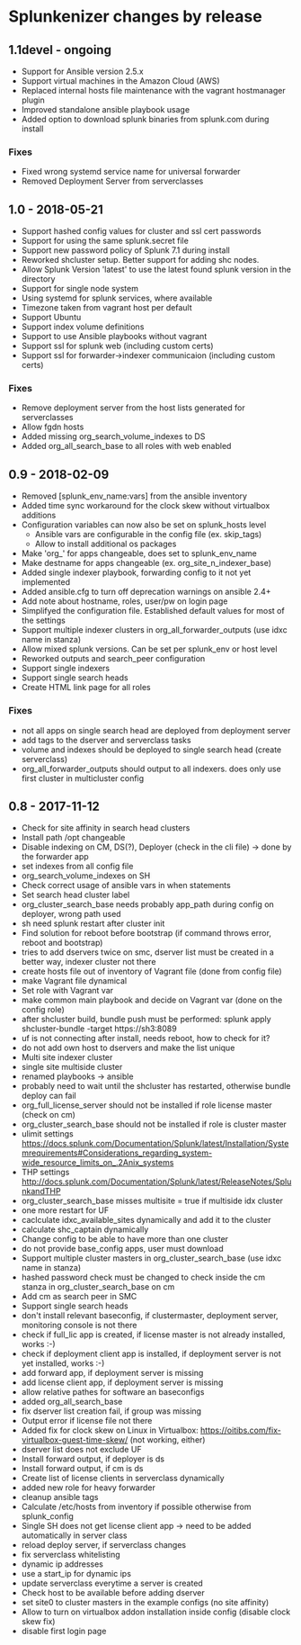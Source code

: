 Splunkenizer changes by release
===============================

## 1.1devel - ongoing

* Support for Ansible version 2.5.x
* Support virtual machines in the Amazon Cloud (AWS)
* Replaced internal hosts file maintenance with the vagrant hostmanager plugin
* Improved standalone ansible playbook usage
* Added option to download splunk binaries from splunk.com during install

### Fixes

* Fixed wrong systemd service name for universal forwarder
* Removed Deployment Server from serverclasses 

## 1.0 - 2018-05-21

* Support hashed config values for cluster and ssl cert passwords
* Support for using the same splunk.secret file
* Support new password policy of Splunk 7.1 during install
* Reworked shcluster setup. Better support for adding shc nodes.
* Allow Splunk Version 'latest' to use the latest found splunk version in the directory
* Support for single node system
* Using systemd for splunk services, where available
* Timezone taken from vagrant host per default
* Support Ubuntu
* Support index volume definitions
* Support to use Ansible playbooks without vagrant
* Support ssl for splunk web (including custom certs)
* Support ssl for forwarder->indexer communicaion (including custom certs)

### Fixes

* Remove deployment server from the host lists generated for serverclasses
* Allow fgdn hosts
* Added missing org_search_volume_indexes to DS
* Added org_all_search_base to all roles with web enabled

## 0.9 - 2018-02-09

* Removed [splunk_env_name:vars] from the ansible inventory
* Added time sync workaround for the clock skew without virtualbox additions
* Configuration variables can now also be set on splunk_hosts level
  * Ansible vars are configurable in the config file (ex. skip_tags)
  * Allow to install additional os packages
* Make 'org_' for apps changeable, does set to splunk_env_name
* Make destname for apps changeable (ex. org_site_n_indexer_base)
* Added single indexer playbook, forwarding config to it not yet implemented
* Added ansible.cfg to turn off deprecation warnings on ansible 2.4+
* Add note about hostname, roles, user/pw on login page
* Simplifyed the configuration file. Established default values for most of the settings
* Support multiple indexer clusters in org_all_forwarder_outputs (use idxc name in stanza)
* Allow mixed splunk versions. Can be set per splunk_env or host level
* Reworked outputs and search_peer configuration
* Support single indexers
* Support single search heads
* Create HTML link page for all roles

### Fixes

* not all apps on single search head are deployed from deployment server
* add tags to the dserver and serverclass tasks
* volume and indexes should be deployed to single search head (create serverclass)
* org_all_forwarder_outputs should output to all indexers. does only use first cluster in multicluster config

## 0.8 - 2017-11-12

* Check for site affinity in search head clusters
* Install path /opt changeable
* Disable indexing on CM, DS(?), Deployer (check in the cli file) -> done by the forwarder app
* set indexes from all config file
* org_search_volume_indexes on SH
* Check correct usage of ansible vars in when statements
* Set search head cluster label
* org_cluster_search_base needs probably app_path during config on deployer, wrong path used
* sh need splunk restart after cluster init
* Find solution for reboot before bootstrap (if command throws error, reboot and bootstrap)
* tries to add dservers twice on smc, dserver list must be created in a better way, indexer cluster not there
* create hosts file out of inventory of Vagrant file (done from config file)
* make Vagrant file dynamical
* Set role with Vagrant var
* make common main playbook and decide on Vagrant var (done on the config role)
* after shcluster build, bundle push must be performed: splunk apply shcluster-bundle -target https://sh3:8089
* uf is not connecting after install, needs reboot, how to check for it?
* do not add own host to dservers and make the list unique
* Multi site indexer cluster
* single site multiside cluster
* renamed playbooks -> ansible
* probably need to wait until the shcluster has restarted, otherwise bundle deploy can fail
* org_full_license_server should not be installed if role license master (check on cm)
* org_cluster_search_base should not be installed if role is cluster master
* ulimit settings https://docs.splunk.com/Documentation/Splunk/latest/Installation/Systemrequirements#Considerations_regarding_system-wide_resource_limits_on_.2Anix_systems
* THP settings http://docs.splunk.com/Documentation/Splunk/latest/ReleaseNotes/SplunkandTHP
* org_cluster_search_base misses multisite = true if multiside idx cluster
* one more restart for UF
* caclculate idxc_available_sites dynamically and add it to the cluster
* calculate shc_captain dynamically
* Change config to be able to have more than one cluster
* do not provide base_config apps, user must download
* Support multiple cluster masters in org_cluster_search_base (use idxc name in stanza)
* hashed password check must be changed to check inside the cm stanza in org_cluster_search_base on cm
* Add cm as search peer in SMC
* Support single search heads
* don't install relevant baseconfig, if clustermaster, deployment server, monitoring console is not there
* check if full_lic app is created, if license master is not already installed, works :-)
* check if deployment client app is installed, if deployment server is not yet installed, works :-)
* add forward app, if deployment server is missing
* add license client app, if deployment server is missing
* allow relative pathes for software an baseconfigs
* added org_all_search_base
* fix dserver list creation fail, if group was missing
* Output error if license file not there
* Added fix for clock skew on Linux in Virtualbox: https://oitibs.com/fix-virtualbox-guest-time-skew/ (not working, either)
* dserver list does not exclude UF
* Install forward output, if deployer is ds
* Install forward output, if cm is ds
* Create list of license clients in serverclass dynamically
* added new role for heavy forwarder
* cleanup ansible tags
* Calculate /etc/hosts from inventory if possible otherwise from splunk_config
* Single SH does not get license client app -> need to be added automatically in server class
* reload deploy server, if serverclass changes
* fix serverclass whitelisting
* dynamic ip addresses
* use a start_ip for dynamic ips
* update serverclass everytime a server is created
* Check host to be available before adding dserver
* set site0 to cluster masters in the example configs (no site affinity)
* Allow to turn on virtualbox addon installation inside config (disable clock skew fix)
* disable first login page
